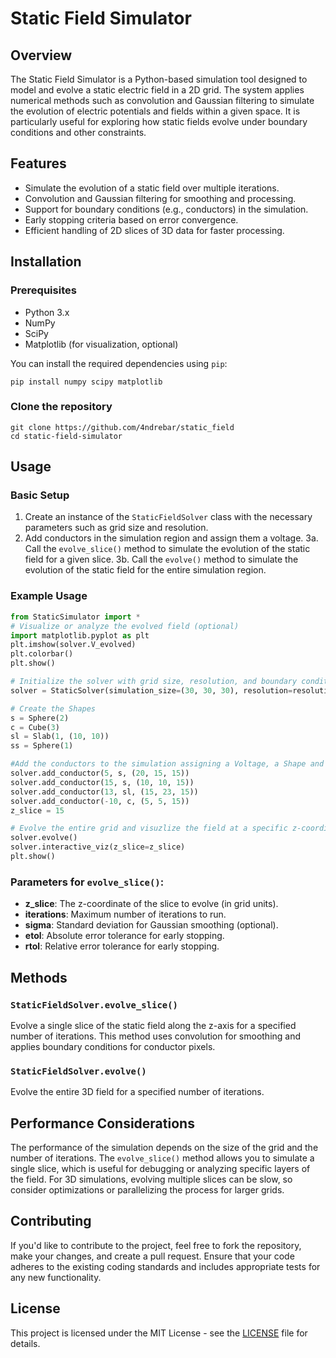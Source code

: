 # Static Field Simulator

## Overview
The Static Field Simulator is a Python-based simulation tool designed to model and evolve a static electric field in a 2D grid. The system applies numerical methods such as convolution and Gaussian filtering to simulate the evolution of electric potentials and fields within a given space. It is particularly useful for exploring how static fields evolve under boundary conditions and other constraints.

## Features
- Simulate the evolution of a static field over multiple iterations.
- Convolution and Gaussian filtering for smoothing and processing.
- Support for boundary conditions (e.g., conductors) in the simulation.
- Early stopping criteria based on error convergence.
- Efficient handling of 2D slices of 3D data for faster processing.

## Installation

### Prerequisites
- Python 3.x
- NumPy
- SciPy
- Matplotlib (for visualization, optional)

You can install the required dependencies using `pip`:

```
pip install numpy scipy matplotlib
```

### Clone the repository

```
git clone https://github.com/4ndrebar/static_field
cd static-field-simulator
```

## Usage

### Basic Setup

1. Create an instance of the `StaticFieldSolver` class with the necessary parameters such as grid size and resolution.
2. Add conductors in the simulation region and assign them a voltage.
3a. Call the `evolve_slice()` method to simulate the evolution of the static field for a given slice.
3b. Call the `evolve()` method to simulate the evolution of the static field for the entire simulation region.

### Example Usage

```python
from StaticSimulator import *
# Visualize or analyze the evolved field (optional)
import matplotlib.pyplot as plt
plt.imshow(solver.V_evolved)
plt.colorbar()
plt.show()

# Initialize the solver with grid size, resolution, and boundary conditions
solver = StaticSolver(simulation_size=(30, 30, 30), resolution=resolution)

# Create the Shapes
s = Sphere(2)
c = Cube(3)
sl = Slab(1, (10, 10))
ss = Sphere(1)

#Add the conductors to the simulation assigning a Voltage, a Shape and a position
solver.add_conductor(5, s, (20, 15, 15))
solver.add_conductor(15, s, (10, 10, 15))
solver.add_conductor(13, sl, (15, 23, 15))
solver.add_conductor(-10, c, (5, 5, 15))
z_slice = 15

# Evolve the entire grid and visuzlize the field at a specific z-coordinate
solver.evolve()
solver.interactive_viz(z_slice=z_slice)
plt.show()
```

### Parameters for `evolve_slice()`:
- **z_slice**: The z-coordinate of the slice to evolve (in grid units).
- **iterations**: Maximum number of iterations to run.
- **sigma**: Standard deviation for Gaussian smoothing (optional).
- **etol**: Absolute error tolerance for early stopping.
- **rtol**: Relative error tolerance for early stopping.

## Methods

### `StaticFieldSolver.evolve_slice()`
Evolve a single slice of the static field along the z-axis for a specified number of iterations. 
This method uses convolution for smoothing and applies boundary conditions for conductor pixels.

### `StaticFieldSolver.evolve()`
Evolve the entire 3D field for a specified number of iterations.

## Performance Considerations
The performance of the simulation depends on the size of the grid and the number of iterations. 
The `evolve_slice()` method allows you to simulate a single slice, which is useful for debugging or analyzing specific layers of the field.
For 3D simulations, evolving multiple slices can be slow, so consider optimizations or parallelizing the process for larger grids.

## Contributing

If you'd like to contribute to the project, feel free to fork the repository, make your changes, and create a pull request. Ensure that your code adheres to the existing coding standards and includes appropriate tests for any new functionality.

## License

This project is licensed under the MIT License - see the [LICENSE](LICENSE) file for details.
```
